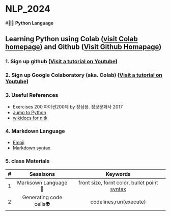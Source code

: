 # NLP_2024

#🐰🐝 **Python Language**

## **Learning Python** using **Colab** ([visit Colab homepage](https://colab.research.google.com/)) and **Github** ([Visit Github Homapage](https://github.com/))

### **1. Sign up github** ([Visit a tutorial on Youtube](https://www.youtube.com/watch?v=c-NikCpec7U))
### **2. Sign up Google Colaboratory** (aka. Colab) ([Visit a tutorial on Youtube](https://www.youtube.com/watch?v=2X_EU18OeYM))

### **3. Useful References**
- Exercises 200 파이썬200제 by 장삼용. 정보문화사 2017
- [Jump to Python](https://wikidocs.net/book/1)
- [wikidocs for nltk](https://wikidocs.net/21667)

### **4. Markdown Language**
* [Emoji](https://gist.github.com/rxaviers/7360908)
* [Markdown syntax](https://www.markdownguide.org/basic-syntax/)

### **5. class Materials**
| # | Sessisons | Keywords |
|:-:|:-:|:-:|
| 1 | Marksown Language 🏃| front size, fornt color, bullet point [syntax](https://github.com/ms624atyale/NLP_2024/blob/main/0_MarkDown4README_md.ipynb) |
| 2 | Generating code cells👽 | codelines,run(execute)|
